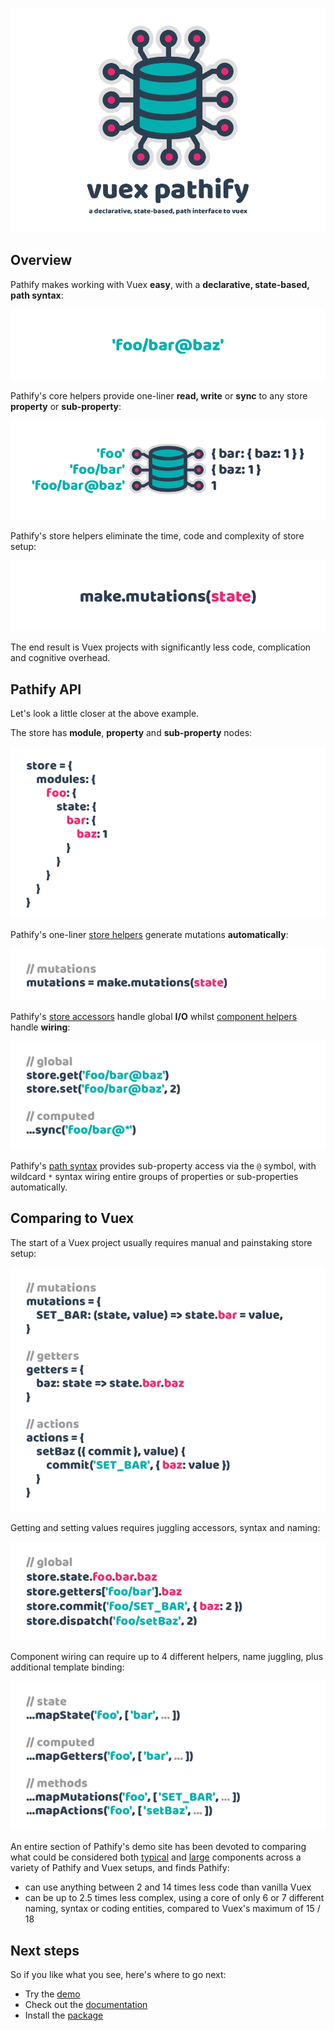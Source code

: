 
![splash](docs/assets/img/readme/splash-github.png)

<h2>Overview</h2>

Pathify makes working with Vuex **easy**, with a **declarative, state-based, path syntax**:

![pathify-path](docs/assets/img/readme/pathify-path.png)

Pathify's core helpers provide one-liner **read, write** or **sync** to any store **property** or **sub-property**:

![pathify-diagram](docs/assets/img/readme/pathify-diagram.png)

Pathify's store helpers eliminate the time, code and complexity of store setup:

![vuex-mutations](docs/assets/img/readme/pathify-make-mutations.png)


The end result is Vuex projects with significantly less code, complication and cognitive overhead.


## Pathify API

Let's look a little closer at the above example.

The store has **module**, **property** and **sub-property** nodes:

![vuex-store](docs/assets/img/readme/vuex-store.png)

Pathify's one-liner [store helpers] generate mutations **automatically**:

![pathify-mutations](docs/assets/img/readme/pathify-mutations.png)

Pathify's [store accessors] handle global **I/O** whilst [component helpers] handle **wiring**:

![pathify-code](docs/assets/img/readme/pathify-code.png)

Pathify's [path syntax] provides sub-property access via the `@` symbol, with wildcard `*` syntax wiring entire groups of properties or sub-properties automatically.


## Comparing to Vuex

The start of a Vuex project usually requires manual and painstaking store setup:

![vuex-mutations](docs/assets/img/readme/vuex-mutations.png)
 
Getting and setting values requires juggling accessors, syntax and naming:

![vuex-code](docs/assets/img/readme/vuex-code.png)

Component wiring can require up to 4 different helpers, name juggling, plus additional template binding:

![vuex-helpers](docs/assets/img/readme/vuex-helpers.png)

An entire section of Pathify's demo site has been devoted to comparing what could be considered both [typical](https://codesandbox.io/s/github/davestewart/vuex-pathify/tree/master/demo?initialpath=code/typical) and [large](https://codesandbox.io/s/github/davestewart/vuex-pathify/tree/master/demo?initialpath=code/large) components across a variety of Pathify and Vuex setups, and finds Pathify:
 
 - can use anything between 2 and 14 times less code than vanilla Vuex
 - can be up to 2.5 times less complex, using a core of only 6 or 7 different naming, syntax or coding entities, compared to Vuex's maximum of 15 / 18


## Next steps

So if you like what you see, here's where to go next:

- Try the [demo](https://codesandbox.io/s/github/davestewart/vuex-pathify/tree/master/demo)
- Check out the [documentation](https://davestewart.github.io/vuex-pathify/)
- Install the [package](https://www.npmjs.com/package/vuex-pathify)


[path syntax]: https://davestewart.github.io/vuex-pathify/#/api/paths
[component helpers]: https://davestewart.github.io/vuex-pathify/#/api/component
[store helpers]: https://davestewart.github.io/vuex-pathify/#/api/store
[store accessors]: https://davestewart.github.io/vuex-pathify/#/api/accessors


